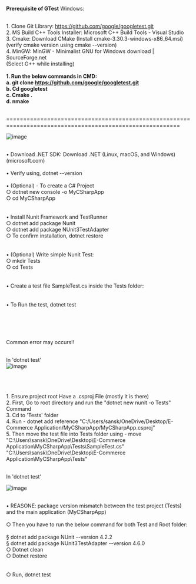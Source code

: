 **Prerequisite of GTest**
Windows:

<br>1. Clone Git Library: https://github.com/google/googletest.git
<br>2. MS Build C++ Tools Installer: Microsoft C++ Build Tools - Visual Studio 
<br>3. Cmake: Download CMake (Install cmake-3.30.3-windows-x86_64.msi) 
<br>(verify cmake version using cmake --version)
<br>4. MinGW:  MinGW - Minimalist GNU for Windows download | SourceForge.net
<br>(Select G++ while installing)
<br>
	**<br>1. Run the below commands in CMD:
	<br>	a. git clone https://github.com/google/googletest.git
	<br>	b. Cd googletest
	<br>	c. Cmake . 
	<br>	d. nmake**

<br>=========================================================================================================

![image](https://github.com/user-attachments/assets/4f902173-a789-43e2-88ea-6d83619604d4)


<br>	• Download .NET SDK: Download .NET (Linux, macOS, and Windows) (microsoft.com)
<br>
<br>	• Verify using, dotnet --version
<br>
<br>	• (Optional) - To create a C# Project 
<br>		○ dotnet new console -o MyCSharpApp
<br>		○ cd MyCSharpApp
<br>		
<br>	• Install Nunit Framework and TestRunner
<br>		○ dotnet add package Nunit
<br>		○ dotnet add package NUnit3TestAdapter
<br>		○ To confirm installation, dotnet restore
<br>		
<br>	• (Optional) Write simple Nunit Test:
<br>		○ mkdir Tests
<br>		○ cd Tests
<br>		
<br>	• Create a test file SampleTest.cs inside the Tests folder:
<br>	
<br>	• To Run the test, dotnet test
<br>		
<br>
<br>
<br>
<br>Common error may occurs!!

<br>In 'dotnet test'
<br>![image](https://github.com/user-attachments/assets/827b3246-0522-4cd1-a8d4-18efc3e4df0b)

<br>
<br>	
<br>	1. Ensure project root Have a .csproj File (mostly it is there)
<br>	2. First, Go to root directory and run the "dotnet new nunit -o Tests" Command
<br>	3. Cd to 'Tests' folder
<br>	4. Run - dotnet add reference "C:/Users/sansk/OneDrive/Desktop/E-Commerce Application/MyCSharpApp/MyCSharpApp.csproj"
<br>	5. Then move the test file into Tests folder using - move "C:\Users\sansk\OneDrive\Desktop\E-Commerce Application\MyCSharpApp\Tests\SampleTest.cs" <br>"C:\Users\sansk\OneDrive\Desktop\E-Commerce Application\MyCSharpApp\Tests"

<br>In 'dotnet test'

![image](https://github.com/user-attachments/assets/1d87ce2e-1980-4c18-8369-059c36f59870)


<br>	• REASONE: package version mismatch between the test project (Tests) and the main application (MyCSharpApp)
<br>
<br>		○ Then you have to run the below command for both Test and Root folder:
<br>
<br>			§ dotnet add package NUnit --version 4.2.2
<br>			§ dotnet add package NUnit3TestAdapter --version 4.6.0
<br>		○ Dotnet clean
<br>		○ Dotnet restore
<br>	
<br>		○ Run, dotnet test
			

 
